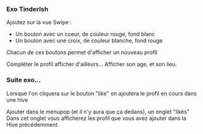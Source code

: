 
### Exo TinderIsh

Ajoutez sur la vue Swipe :
- Un bouton avec un coeur, de couleur rouge, fond blanc
- Un bouton avec une croix, de couleur blanche, fond rouge

Chacun de ces boutons permet d'afficher un nouveau profil

Compléter le profil afficher d'ailleurs... Afficher son age, et son lieu.

### Suite exo...

Lorsque l'on cliquera sur le bouton "like" on ajoutera le profil en cours dans une hive

Ajouter dans le menupop (et il n'y aura que ça dedans), un onglet "likés"
Dans cet onglet vous afficherez les profil que vous avez ajouter dans la Hive précédemment.